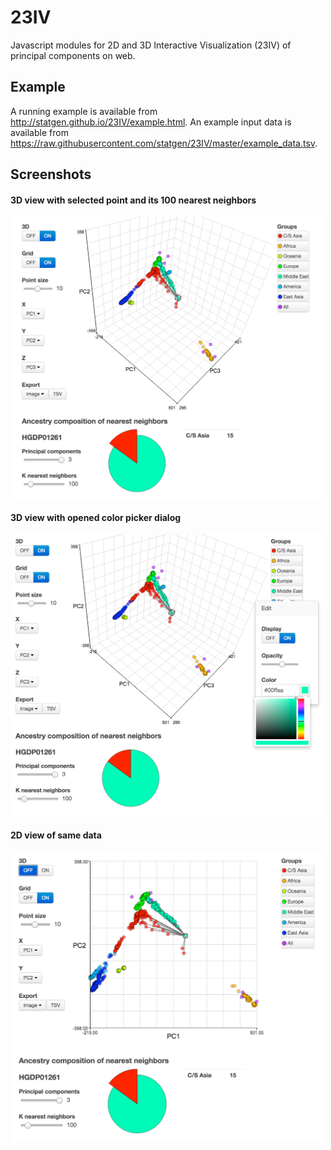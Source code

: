 # 23IV
Javascript modules for 2D and 3D Interactive Visualization (23IV) of principal components on web.

## Example
A running example is available from http://statgen.github.io/23IV/example.html. 
An example input data is available from https://raw.githubusercontent.com/statgen/23IV/master/example_data.tsv.

## Screenshots

#### 3D view with selected point and its 100 nearest neighbors
<img src="screenshots/screenshot_2.png" width="500">

#### 3D view with opened color picker dialog
<img src="screenshots/screenshot_1.png" width="500">

#### 2D view of same data
<img src="screenshots/screenshot_3.png" width="500">
